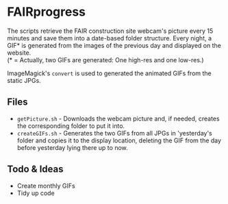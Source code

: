 # FAIRprogress

The scripts retrieve the FAIR construction site webcam's picture every 15 minutes and save them into a date-based folder structure. Every night, a GIF* is generated from the images of the previous day and displayed on the website.  
(* = Actually, two GIFs are generated: One high-res and one low-res.)

ImageMagick's `convert` is used to generated the animated GIFs from the static JPGs.

## Files
  * `getPicture.sh` - Downloads the webcam picture and, if needed, creates the corresponding folder to put it into.
  * `createGIFs.sh` - Generates the two GIFs from all JPGs in 'yesterday's folder and copies it to the display location, deleting the GIF from the day before yesterday lying there up to now.

## Todo & Ideas
  * Create monthly GIFs
  * Tidy up code
